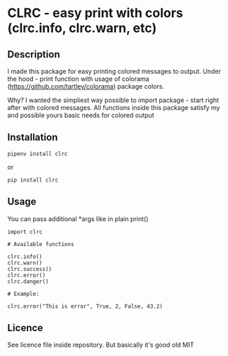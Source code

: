 # CLRC - easy print with colors (clrc.info, clrc.warn, etc)


## Description

I made this package for easy printing colored messages to output. Under the hood - print function with usage of colorama (https://github.com/tartley/colorama) package colors.

Why? I wanted the simpliest way possible to import package - start right after with colored messages. All functions inside this package satisfy my and possible yours basic needs for colored output


## Installation

    pipenv install clrc

or

    pip install clrc

## Usage

You can pass additional *args like in plain print()

    import clrc

    # Available functions

    clrc.info()
    clrc.warn()
    clrc.success()
    clrc.error()
    clrc.danger()

    # Example:

    clrc.error("This is error", True, 2, False, 43.2)

## Licence

See licence file inside repository. But basically it's good old MIT